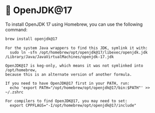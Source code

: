 # 🚀 **OpenJDK@17**

To install OpenJDK 17 using Homebrew, you can use the following command:

```bash
brew install openjdk@17
```

```shell
For the system Java wrappers to find this JDK, symlink it with:
  sudo ln -sfn /opt/homebrew/opt/openjdk@17/libexec/openjdk.jdk /Library/Java/JavaVirtualMachines/openjdk-17.jdk

OpenJDK@17 is keg-only, which means it was not symlinked into /opt/homebrew,
because this is an alternate version of another formula.

If you need to have OpenJDK@17 first in your PATH, run:
  echo 'export PATH="/opt/homebrew/opt/openjdk@17/bin:$PATH"' >> ~/.zshrc

For compilers to find OpenJDK@17, you may need to set:
  export CPPFLAGS="-I/opt/homebrew/opt/openjdk@17/include"
```
